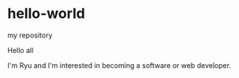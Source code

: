 # hello-world
my repository

Hello all

I'm Ryu and I'm interested in becoming a software or web developer.
